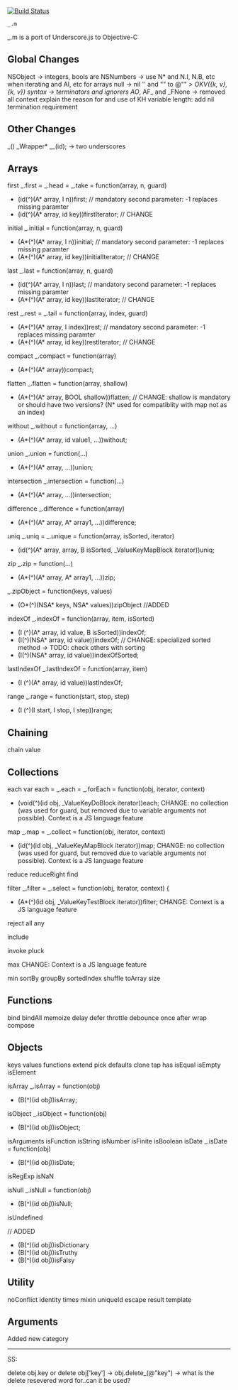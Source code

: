 [![Build Status](https:secure.travis-ci.org/kmalakoff/_.m.png)](http:travis-ci.org/kmalakoff/_.m)

````
_.m
````
_.m is a port of Underscore.js to Objective-C


Global Changes
------------
NSObject -> integers, bools are NSNumbers -> use N* and N.I, N.B, etc when iterating and AI, etc for arrays
null -> nil
'' and "" to @""
_> OKV({k, v}, {k, v}) syntax
-> terminators and ignorers AO_, AF_ and _FNone
-> removed all context
explain the reason for and use of KH
variable length: add nil termination requirement


Other Changes
------------
_() 
_Wrapper* __(id); -> two underscores

Arrays
------------

first
_.first = _.head = _.take = function(array, n, guard)
+ (id(^)(A* array, I n))first;  // mandatory second parameter: -1 replaces missing paramter
+ (id(^)(A* array, id key))firstIterator; // CHANGE


initial
_.initial = function(array, n, guard)
+ (A*(^)(A* array, I n))initial; // mandatory second parameter: -1 replaces missing paramter
+ (A*(^)(A* array, id key))initialIterator; // CHANGE

last
_.last = function(array, n, guard)
+ (id(^)(A* array, I n))last; // mandatory second parameter: -1 replaces missing paramter
+ (A*(^)(A* array, id key))lastIterator; // CHANGE

rest
_.rest = _.tail = function(array, index, guard)
+ (A*(^)(A* array, I index))rest; // mandatory second parameter: -1 replaces missing paramter
+ (A*(^)(A* array, id key))restIterator; // CHANGE

compact
_.compact = function(array)
+ (A*(^)(A* array))compact;

flatten
_.flatten = function(array, shallow)
+ (A*(^)(A* array, BOOL shallow))flatten;
// CHANGE: shallow is mandatory or should have two versions? (N* used for compatiblity with map not as an index)

without
_.without = function(array, ...)
+ (A*(^)(A* array, id value1, ...))without;

union
_.union = function(...)
+ (A*(^)(A* array, ...))union;

intersection
_.intersection = function(...)
+ (A*(^)(A* array, ...))intersection;

difference
_.difference = function(array)
+ (A*(^)(A* array, A* array1, ...))difference;

uniq
_.uniq = _.unique = function(array, isSorted, iterator)
+ (id(^)(A* array, array, B isSorted, _ValueKeyMapBlock iterator))uniq;

zip
_.zip = function(...)
+ (A*(^)(A* array, A* array1, ...))zip;

_.zipObject = function(keys, values)
+ (O*(^)(NSA* keys, NSA* values))zipObject //ADDED

indexOf
_.indexOf = function(array, item, isSorted)
+ (I (^)(A* array, id value, B isSorted))indexOf;
+ (I(^)(NSA* array, id value))indexOf; // CHANGE: specialized sorted method -> TODO: check others with sorting
+ (I(^)(NSA* array, id value))indexOfSorted;

lastIndexOf
_.lastIndexOf = function(array, item)
+ (I (^)(A* array, id value))lastIndexOf;

range
_.range = function(start, stop, step)
+ (I (^)(I start, I stop, I step))range;

Chaining
------------

chain
value

Collections
------------

each
  var each = _.each = _.forEach = function(obj, iterator, context)
+ (void(^)(id obj, _ValueKeyDoBlock iterator))each;
CHANGE: no collection (was used for guard, but removed due to variable arguments not possible). Context is a JS language feature

map
_.map = _.collect = function(obj, iterator, context)
+ (id(^)(id obj, _ValueKeyMapBlock iterator))map;
CHANGE: no collection (was used for guard, but removed due to variable arguments not possible). Context is a JS language feature

reduce
reduceRight
find

filter
  _.filter = _.select = function(obj, iterator, context) {
+ (A*(^)(id obj, _ValueKeyTestBlock iterator))filter;
CHANGE: Context is a JS language feature

reject
all
any

include



invoke
pluck

max
CHANGE: Context is a JS language feature

min
sortBy
groupBy
sortedIndex
shuffle
toArray
size


Functions
------------

bind
bindAll
memoize
delay
defer
throttle
debounce
once
after
wrap
compose

Objects
------------

keys
values
functions
extend
pick
defaults
clone
tap
has
isEqual
isEmpty
isElement

isArray
_.isArray = function(obj)
+ (B(^)(id obj))isArray;

isObject
_.isObject = function(obj)
+ (B(^)(id obj))isObject;

isArguments
isFunction
isString
isNumber
isFinite
isBoolean
isDate
_.isDate = function(obj)
+ (B(^)(id obj))isDate;

isRegExp
isNaN

isNull
_.isNull = function(obj)
+ (B(^)(id obj))isNull;

isUndefined

// ADDED
+ (B(^)(id obj))isDictionary
+ (B(^)(id obj))isTruthy
+ (B(^)(id obj))isFalsy

Utility
------------

noConflict
identity
times
mixin
uniqueId
escape
result
template


Arguments
------------
Added new category


***************
SS:

delete obj.key or delete obj['key'] -> obj.delete_(@"key") -> what is the delete resevered word for..can it be used?